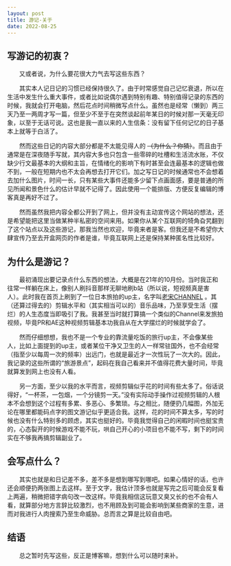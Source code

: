 ```yaml
---
layout: post
title: 游记-关于
date: 2022-08-25
---
```


## 写游记的初衷？
&emsp;&emsp;又或者说，为什么要花很大力气去写这些东西？

&emsp;&emsp;其实本人记日记的习惯已经保持很久了。由于时常感觉自己记忆衰退，所以在生活中发生什么重大事件，或者比如说偶尔遇到特别有趣、特别值得记录的东西的时候，我就会打开电脑，然后花点时间稍微写点什么。虽然也是经常（懒到）两三天乃至一两周才写一篇，但至少不至于在突然谈起前年某日的时候对那一天毫无印象，以至于无话可说。这也是我一直以来的人生信条：没有留下任何记忆的日子基本上就等于白活了。

&emsp;&emsp;然而这些日记的内容大部分都是不太能见得人的 ~~（为什么？你猜）~~。而且由于通常是在深夜随手写就，其内容大多也只包含一些零碎的吐槽和生活流水账，不仅缺少行文最基本的大纲和主旨，在情绪化的影响下有时甚至会连最基本的逻辑也做不到，一般在短期内也不太会再想去打开它们。加之写日记的时候通常也不会想着去加什么图片，时间一长，只有某些大事件还能多少留下点画面感，要是普通的所见所闻和景色什么的估计早就不记得了。因此使用一个能排版、方便反复编辑的博客真是再好不过了。

&emsp;&emsp;然而虽然我把内容全都公开到了网上，但并没有主动宣传这个网站的想法，还是希望能把这里当做某种半私密的空间来用。如果你从某个互联网的犄角旮旯翻到了这个站点以及这些游记，那我当然也欢迎，毕竟来者是客。但我还是不希望你大肆宣传乃至去开盒网页的作者是谁，毕竟互联网上还是保持某种匿名性比较好。

## 为什么是游记？
&emsp;&emsp;最初涌现出要记录点什么东西的想法，大概是在21年的10月份。当时我正和往常一样躺在床上，像别人刷抖音那样无聊地刷b站（所以说，短视频真是害人）。此时我在首页上刷到了一位日本旅拍的up主，名字叫[老宋CHANNEL](https://space.bilibili.com/15418765) 。其（还算过得去的）剪辑水平和（其实相当可以的）音乐品味，乃至享受生活（摆烂）的人生态度当即吸引了我。我甚至当时就打算搞一个类似的Channel来发旅拍视频，毕竟PR和AE这种视频剪辑基本功我自从在大学摆烂的时候就学会了。

&emsp;&emsp;然而仔细想想，我也不是一个专业的靠流量吃饭的旅行up主，不会像某些人，比如上面提到的up主，或者某位干净又卫生的人一样常驻国外，也不会经常（指至少以每周一次的频率）出远门，也就是最近才一次性玩了一次大的。因此，我记录的这些所谓的“旅游景点”，起码在我自己看来并不值得花费大量时间，毕竟就算发到网上也没有人看。

&emsp;&emsp;另一方面，至少以我的水平而言，视频剪辑似乎花的时间有些太多了。俗话说得好，“一杯茶，一包烟，一个分镜剪一天。”没有实际动手操作过视频剪辑的人根本不会想到这个过程有多累、多恶心、多繁琐。与之相比，随便扔几幅图，外加无论在哪里都能码点字的图文游记似乎更适合我。这样，花的时间不算太多，写的时候也没有什么特别多的顾虑，其实也挺好的。毕竟我觉得自己的闲暇时间也挺宝贵的，心态裂开的时候游戏不能不玩，哄自己开心的小项目也不能不写，剩下的时间实在不够我再搞剪辑副业了。

## 会写点什么？
&emsp;&emsp;其实也就是和日记差不多，差不多是想到哪写到哪吧。如果心情好的话，也许还会顺便扔两张图上去这样。至于文字，我估计顶多也就是写完之后可能会反复看上两遍，稍微把错字病句改一改这样。毕竟我相信这玩意又臭又长的也不会有人看，就算部分地方言辞比较激烈，也不用顾及到可能会影响到某些商家的生意，进而对我进行人肉搜索乃至生命威胁。总而言之算是比较自由吧。

## 结语
&emsp;&emsp;总之暂时先写这些，反正是博客嘛，想到什么可以随时来补。
